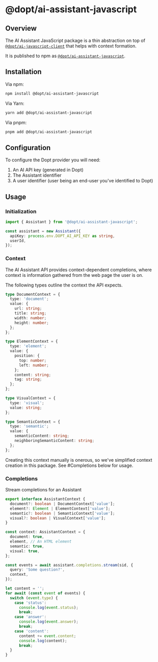 # @dopt/ai-assistant-javascript

## Overview

The AI Assistant JavaScript package is a thin abstraction on top of [`@dopt/ai-javascript-client`](https://www.npmjs.com/package/@dopt/ai-javascript-client) that helps with context formation.

It is published to npm as [`@dopt/ai-assistant-javascript`](https://www.npmjs.com/package/@dopt/ai-assistant-javascript).

## Installation

Via npm:

```bash
npm install @dopt/ai-assistant-javascript
```

Via Yarn:

```bash
yarn add @dopt/ai-assistant-javascript
```

Via pnpm:

```bash
pnpm add @dopt/ai-assistant-javascript
```

## Configuration

To configure the Dopt provider you will need:

1. An AI API key (generated in Dopt)
1. The Assistant identifier
1. A user identifier (user being an end-user you've identified to Dopt)

## Usage

### Initialization

```ts
import { Assistant } from '@dopt/ai-assistant-javascript';

const assistant = new Assistant({
  apiKey: process.env.DOPT_AI_API_KEY as string,
  userId,
});
```

### Context

The AI Assistant API provides context-dependent completions, where context is information gathered from the web page the user is on.

The following types outline the context the API expects.

```ts
type DocumentContext = {
  type: 'document';
  value: {
    url: string;
    title: string;
    width: number;
    height: number;
  };
};

type ElementContext = {
  type: 'element';
  value: {
    position: {
      top: number;
      left: number;
    };
    content: string;
    tag: string;
  };
};

type VisualContext = {
  type: 'visual';
  value: string;
};

type SemanticContext = {
  type: 'semantic';
  value: {
    semanticContent: string;
    neighboringSemanticContent: string;
  };
};
```

Creating this context manually is onerous, so we've simplified context creation in this package. See #Completions below for usage.

### Completions

Stream completions for an Assistant

```ts
export interface AssistantContext {
  document?: boolean | DocumentContext['value'];
  element?: Element | ElementContext['value'];
  semantic?: boolean | SemanticContext['value'];
  visual?: boolean | VisualContext['value'];
}

const context: AssistantContext = {
  document: true,
  element, // An HTML element
  semantic: true,
  visual: true,
};

const events = await assistant.completions.stream(sid, {
  query: 'Some question?',
  context,
});

let content = '';
for await (const event of events) {
  switch (event.type) {
    case 'status':
      console.log(event.status);
      break;
    case 'answer':
      console.log(event.answer);
      break;
    case 'content':
      content += event.content;
      console.log(content);
      break;
  }
}
```
